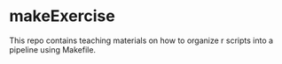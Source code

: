 # makeExercise
This repo contains teaching materials on how to organize r scripts into a pipeline using Makefile. 
